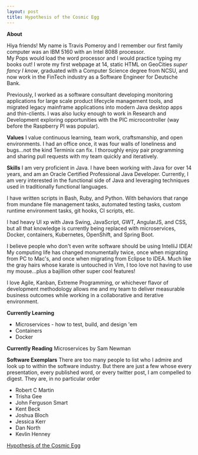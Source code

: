 ```yaml
---
layout: post
title: Hypothesis of the Cosmic Egg
---
```


**About**

Hiya friends!  My name is Travis Pomeroy and I remember our first family computer was an IBM 5160 with an Intel 8088 processor.  
My Pops would load the word processor and I would practice typing my books out!  I wrote my first webpage at 14, static HTML on 
GeoCities *super fancy I know*, graduated with a Computer Science degree from NCSU, and now work in the FinTech industry 
as a Software Engineer for Deutsche Bank.    

Previously, I worked as a software consultant developing monitoring applications for large scale product lifecycle management tools, 
and migrated legacy mainframe applications into modern Java desktop apps and thin-clients.  I was also lucky enough to work in 
Research and Development exploring opportunities with the PIC microcontroller (way before the Raspberry PI was popular).

**Values**
I value continuous learning, team work, craftsmanship, and open environments.  I had an office once, it was four walls of 
loneliness and bugs...not the kind Terminix can fix.  I thoroughly enjoy pair programming and sharing pull requests with my 
team quickly and iteratively.

**Skills**
I am very proficient in Java.  I have been working with Java for over 14 years, and am an Oracle Certified Professional Java 
Developer.  Currently, I am very interested in the functional side of Java and leveraging techniques used in traditionally functional 
languages.  

I have written scripts in Bash, Ruby, and Python.  With behaviors that range from mundane file management tasks, automated testing tasks, 
custom runtime environment tasks, git hooks, CI scripts, etc.

I had heavy UI xp with Java Swing, JavaScript, GWT, AngularJS, and CSS, but all that knowledge is currently being replaced with 
microservices, Docker, containers, Kubernetes, OpenShift, and Spring Boot.

I believe people who don't even write software should be using IntelliJ IDEA!  My computing life has changed monumentally twice, once when 
migrating from PC to Mac's, and once when migrating from Eclipse to IDEA.  Much like the gray hairs whose karate is untouched in Vim, I too 
love not having to use my mouse...plus a bajillion other super cool features! 

I love Agile, Kanban, Extreme Programming, or whichever flavor of development methodology allows me and my team to deliver measurable 
business outcomes while working in a collaborative and iterative environment.      

**Currently Learning**
* Microservices - how to test, build, and design 'em
* Containers
* Docker

**Currently Reading**
Microservices by Sam Newman

**Software Exemplars**
There are too many people to list who I admire and look up to within the software industry.  But there are just a few whose 
every presentation, every published word, or every twitter post, I am compelled to digest.  They are, in no particular order 

* Robert C Martin
* Trisha Gee
* John Ferguson Smart
* Kent Beck
* Joshua Bloch
* Jessica Kerr
* Dan North
* Kevlin Henney
  
[Hypothesis of the Cosmic Egg](https://en.wikipedia.org/wiki/Georges_Lemaître)